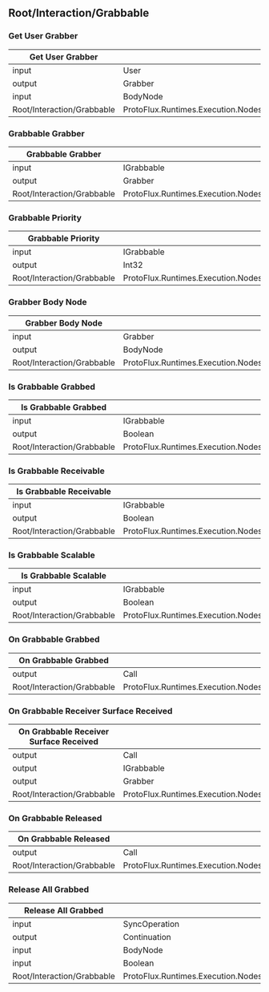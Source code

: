 <!-----------------------------------------------------------------------+
 ! This file has been generated using a script. Do not edit it manually. !
 ! Edit the individual node pages instead.                               !
 +----------------------------------------------------------------------->

## Root/Interaction/Grabbable

### Get User Grabber

<!-- ProtofluxNode:start -->
| Get User Grabber | Type | Label |
| --- | ---- | ----- |
| input | User | User |
| output | Grabber | * |
| input | BodyNode | Node |
| Root/Interaction/Grabbable | ProtoFlux.Runtimes.Execution.Nodes.FrooxEngine.Interaction.GetUserGrabber |  |
<!-- ProtofluxNode:end -->


### Grabbable Grabber

<!-- ProtofluxNode:start -->
| Grabbable Grabber | Type | Label |
| --- | ---- | ----- |
| input | IGrabbable | Grabbable |
| output | Grabber | * |
| Root/Interaction/Grabbable | ProtoFlux.Runtimes.Execution.Nodes.FrooxEngine.Interaction.GrabbableGrabber |  |
<!-- ProtofluxNode:end -->


### Grabbable Priority

<!-- ProtofluxNode:start -->
| Grabbable Priority | Type | Label |
| --- | ---- | ----- |
| input | IGrabbable | Grabbable |
| output | Int32 | * |
| Root/Interaction/Grabbable | ProtoFlux.Runtimes.Execution.Nodes.FrooxEngine.Interaction.GrabbablePriority |  |
<!-- ProtofluxNode:end -->


### Grabber Body Node

<!-- ProtofluxNode:start -->
| Grabber Body Node | Type | Label |
| --- | ---- | ----- |
| input | Grabber | Grabber |
| output | BodyNode | * |
| Root/Interaction/Grabbable | ProtoFlux.Runtimes.Execution.Nodes.FrooxEngine.Interaction.GrabberBodyNode |  |
<!-- ProtofluxNode:end -->


### Is Grabbable Grabbed

<!-- ProtofluxNode:start -->
| Is Grabbable Grabbed | Type | Label |
| --- | ---- | ----- |
| input | IGrabbable | Grabbable |
| output | Boolean | * |
| Root/Interaction/Grabbable | ProtoFlux.Runtimes.Execution.Nodes.FrooxEngine.Interaction.IsGrabbableGrabbed |  |
<!-- ProtofluxNode:end -->


### Is Grabbable Receivable

<!-- ProtofluxNode:start -->
| Is Grabbable Receivable | Type | Label |
| --- | ---- | ----- |
| input | IGrabbable | Grabbable |
| output | Boolean | * |
| Root/Interaction/Grabbable | ProtoFlux.Runtimes.Execution.Nodes.FrooxEngine.Interaction.IsGrabbableReceivable |  |
<!-- ProtofluxNode:end -->


### Is Grabbable Scalable

<!-- ProtofluxNode:start -->
| Is Grabbable Scalable | Type | Label |
| --- | ---- | ----- |
| input | IGrabbable | Grabbable |
| output | Boolean | * |
| Root/Interaction/Grabbable | ProtoFlux.Runtimes.Execution.Nodes.FrooxEngine.Interaction.IsGrabbableScalable |  |
<!-- ProtofluxNode:end -->


### On Grabbable Grabbed

<!-- ProtofluxNode:start -->
| On Grabbable Grabbed | Type | Label |
| --- | ---- | ----- |
| output | Call | OnGrabbed |
| Root/Interaction/Grabbable | ProtoFlux.Runtimes.Execution.Nodes.FrooxEngine.Interaction.OnGrabbableGrabbed |  |
<!-- ProtofluxNode:end -->


### On Grabbable Receiver Surface Received

<!-- ProtofluxNode:start -->
| On Grabbable Receiver Surface Received | Type | Label |
| --- | ---- | ----- |
| output | Call | OnReceived |
| output | IGrabbable | ReceivedGrabbable |
| output | Grabber | FromGrabber |
| Root/Interaction/Grabbable | ProtoFlux.Runtimes.Execution.Nodes.FrooxEngine.Interaction.OnGrabbableReceiverSurfaceReceived |  |
<!-- ProtofluxNode:end -->


### On Grabbable Released

<!-- ProtofluxNode:start -->
| On Grabbable Released | Type | Label |
| --- | ---- | ----- |
| output | Call | OnReleased |
| Root/Interaction/Grabbable | ProtoFlux.Runtimes.Execution.Nodes.FrooxEngine.Interaction.OnGrabbableReleased |  |
<!-- ProtofluxNode:end -->


### Release All Grabbed

<!-- ProtofluxNode:start -->
| Release All Grabbed | Type | Label |
| --- | ---- | ----- |
| input | SyncOperation | * |
| output | Continuation | Next |
| input | BodyNode | Node |
| input | Boolean | SupressEvents |
| Root/Interaction/Grabbable | ProtoFlux.Runtimes.Execution.Nodes.FrooxEngine.Interaction.ReleaseAllGrabbed |  |
<!-- ProtofluxNode:end -->


